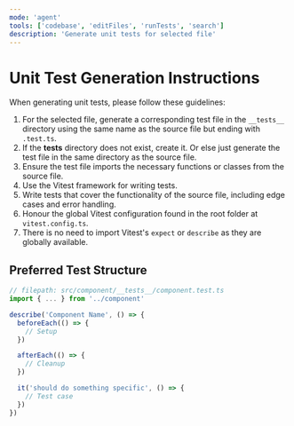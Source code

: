 ```yaml
---
mode: 'agent'
tools: ['codebase', 'editFiles', 'runTests', 'search']
description: 'Generate unit tests for selected file'
---
```


# Unit Test Generation Instructions

When generating unit tests, please follow these guidelines:

1. For the selected file, generate a corresponding test file in the `__tests__` directory using the same name as the source file but ending with `.test.ts`.
2. If the __tests__ directory does not exist, create it. Or else just generate the test file in the same directory as the source file.
3. Ensure the test file imports the necessary functions or classes from the source file.
4. Use the Vitest framework for writing tests.
5. Write tests that cover the functionality of the source file, including edge cases and error handling.
6. Honour the global Vitest configuration found in the root folder at `vitest.config.ts`.
7. There is no need to import Vitest's `expect` or `describe` as they are globally available.

## Preferred Test Structure

```typescript
// filepath: src/component/__tests__/component.test.ts
import { ... } from '../component'

describe('Component Name', () => {
  beforeEach(() => {
    // Setup
  })

  afterEach(() => {
    // Cleanup
  })

  it('should do something specific', () => {
    // Test case
  })
})
```
